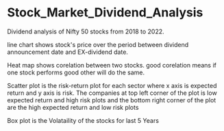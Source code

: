 # Stock_Market_Dividend_Analysis

Dividend analysis of Nifty 50 stocks from 2018 to 2022.

line chart shows stock's price over the period between dividend announcement date and EX-dividend date.

Heat map shows corelation between two stocks. good corelation means if one stock performs good other will do the same.

Scatter plot is the risk-return plot for each sector where x axis is expected return and y axis is risk. The companies at top left corner of the plot is low expected
return and high risk plots and the bottom right corner of the plot are the high expected return and low risk plots

Box plot is the Volataility of the stocks for last 5 Years

